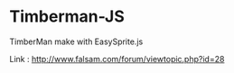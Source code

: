 # Timberman-JS
TimberMan make with EasySprite.js

Link : http://www.falsam.com/forum/viewtopic.php?id=28
